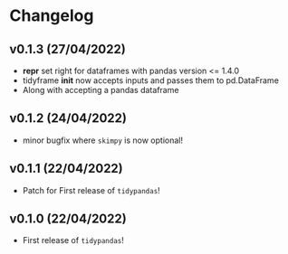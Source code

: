 # Changelog

## v0.1.3 (27/04/2022)

- __repr__ set right for dataframes with pandas version <= 1.4.0
- tidyframe __init__ now accepts inputs and passes them to pd.DataFrame
- Along with accepting a pandas dataframe

## v0.1.2 (24/04/2022)

- minor bugfix where `skimpy` is now optional!

## v0.1.1 (22/04/2022)

- Patch for First release of `tidypandas`!

## v0.1.0 (22/04/2022)

- First release of `tidypandas`!